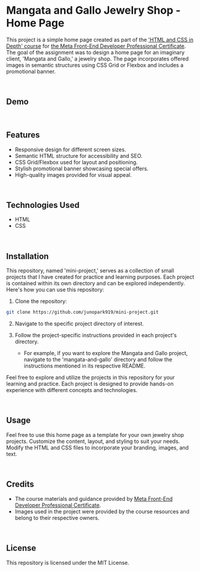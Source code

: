 # Mangata and Gallo Jewelry Shop - Home Page

This project is a simple home page created as part of the ['HTML and CSS in Depth' course](https://www.coursera.org/learn/html-and-css-in-depth) for [the Meta Front-End Developer Professional Certificate](https://www.coursera.org/professional-certificates/meta-front-end-developer?). The goal of the assignment was to design a home page for an imaginary client, 'Mangata and Gallo,' a jewelry shop. The page incorporates offered images in semantic structures using CSS Grid or Flexbox and includes a promotional banner.

<br>

## Demo

<br>

## Features

- Responsive design for different screen sizes.
- Semantic HTML structure for accessibility and SEO.
- CSS Grid/Flexbox used for layout and positioning.
- Stylish promotional banner showcasing special offers.
- High-quality images provided for visual appeal.

<br>

## Technologies Used

- HTML
- CSS

<br>

## Installation

This repository, named 'mini-project,' serves as a collection of small projects that I have created for practice and learning purposes. Each project is contained within its own directory and can be explored independently. Here's how you can use this repository:

1. Clone the repository:

```bash
git clone https://github.com/junopark919/mini-project.git
```

2. Navigate to the specific project directory of interest.
3. Follow the project-specific instructions provided in each project's directory.

   - For example, if you want to explore the Mangata and Gallo project, navigate to the 'mangata-and-gallo' directory and follow the instructions mentioned in its respective README.

Feel free to explore and utilize the projects in this repository for your learning and practice. Each project is designed to provide hands-on experience with different concepts and technologies.

<br>

## Usage

Feel free to use this home page as a template for your own jewelry shop projects. Customize the content, layout, and styling to suit your needs. Modify the HTML and CSS files to incorporate your branding, images, and text.

<br>

## Credits

- The course materials and guidance provided by [Meta Front-End Developer Professional Certificate](https://www.coursera.org/professional-certificates/meta-front-end-developer?).
- Images used in the project were provided by the course resources and belong to their respective owners.

<br>

## License

This repository is licensed under the MIT License.
